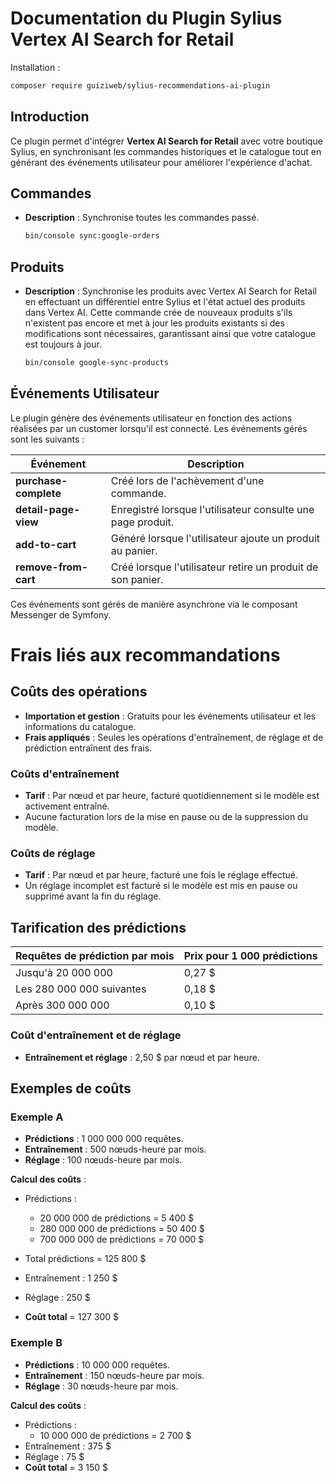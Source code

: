 
# Documentation du Plugin Sylius Vertex AI Search for Retail

Installation : 
```bash
composer require guiziweb/sylius-recommendations-ai-plugin
```
## Introduction

Ce plugin permet d'intégrer **Vertex AI Search for Retail** avec votre boutique Sylius, en synchronisant les commandes historiques et le catalogue tout en générant des événements utilisateur pour améliorer l'expérience d'achat.

## Commandes

- **Description** : Synchronise toutes les commandes passé.
  ```bash
  bin/console sync:google-orders
  ```

## Produits

- **Description** : Synchronise les produits avec Vertex AI Search for Retail en effectuant un différentiel entre Sylius et l'état actuel des produits dans Vertex AI. Cette commande crée de nouveaux produits s'ils n'existent pas encore et met à jour les produits existants si des modifications sont nécessaires, garantissant ainsi que votre catalogue est toujours à jour.
  ```bash
  bin/console google-sync-products
  ```

## Événements Utilisateur

Le plugin génère des événements utilisateur en fonction des actions réalisées par un customer lorsqu'il est connecté. Les événements gérés sont les suivants :

| Événement              | Description                                                  |
|-----------------------|--------------------------------------------------------------|
| **purchase-complete** | Créé lors de l'achèvement d'une commande.                   |
| **detail-page-view**  | Enregistré lorsque l'utilisateur consulte une page produit.  |
| **add-to-cart**      | Généré lorsque l'utilisateur ajoute un produit au panier.    |
| **remove-from-cart**  | Créé lorsque l'utilisateur retire un produit de son panier.   |

Ces événements sont gérés de manière asynchrone via le composant Messenger de Symfony.


# Frais liés aux recommandations

## Coûts des opérations
- **Importation et gestion** : Gratuits pour les événements utilisateur et les informations du catalogue.
- **Frais appliqués** : Seules les opérations d'entraînement, de réglage et de prédiction entraînent des frais.

### Coûts d'entraînement
- **Tarif** : Par nœud et par heure, facturé quotidiennement si le modèle est activement entraîné.
- Aucune facturation lors de la mise en pause ou de la suppression du modèle.

### Coûts de réglage
- **Tarif** : Par nœud et par heure, facturé une fois le réglage effectué.
- Un réglage incomplet est facturé si le modèle est mis en pause ou supprimé avant la fin du réglage.

## Tarification des prédictions
| Requêtes de prédiction par mois   | Prix pour 1 000 prédictions |
|------------------------------------|-----------------------------|
| Jusqu'à 20 000 000                 | 0,27 $                      |
| Les 280 000 000 suivantes           | 0,18 $                      |
| Après 300 000 000                  | 0,10 $                      |

### Coût d'entraînement et de réglage
- **Entraînement et réglage** : 2,50 $ par nœud et par heure.

## Exemples de coûts

### Exemple A
- **Prédictions** : 1 000 000 000 requêtes.
- **Entraînement** : 500 nœuds-heure par mois.
- **Réglage** : 100 nœuds-heure par mois.

**Calcul des coûts** :
- Prédictions :
    - 20 000 000 de prédictions = 5 400 $
    - 280 000 000 de prédictions = 50 400 $
    - 700 000 000 de prédictions = 70 000 $
- Total prédictions = 125 800 $

- Entraînement : 1 250 $
- Réglage : 250 $
- **Coût total** = 127 300 $

### Exemple B
- **Prédictions** : 10 000 000 requêtes.
- **Entraînement** : 150 nœuds-heure par mois.
- **Réglage** : 30 nœuds-heure par mois.

**Calcul des coûts** :
- Prédictions :
    - 10 000 000 de prédictions = 2 700 $
- Entraînement : 375 $
- Réglage : 75 $
- **Coût total** = 3 150 $ 
